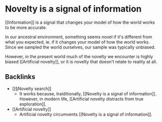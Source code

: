 # Novelty is a signal of information
[[Information]] is a signal that changes your model of how the world works to be more accurate.

In our ancestral environment, something seems novel if it's different from what you expected, ie. if it changes your model of how the world works. Since we sampled the world ourselves, our sample was typically unbiased.

However, in the present world much of the novelty we encounter is highly biased [[Artificial novelty]], or it is novelty that doesn't relate to reality at all.

## Backlinks
* [[§Novelty search]]
	* It works because, traiditionally, [[Novelty is a signal of information]]. However, in modern life, [[Artificial novelty distracts from true exploration]].
* [[Artificial novelty]]
	* Artificial novelty circumvents [[Novelty is a signal of information]].

<!-- #Life -->

<!-- {BearID:4C783BB4-C8FB-45F2-94A6-F397E11AF138-15756-000013041EFD9A55} -->
